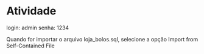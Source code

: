 # Atividade
login: admin senha: 1234

Quando for importar o arquivo loja_bolos.sql, selecione a opção Import from Self-Contained File
